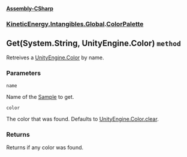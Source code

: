 #### [Assembly-CSharp](./Assembly-CSharp.md 'Assembly-CSharp')
### [KineticEnergy.Intangibles.Global](./Assembly-CSharp.md#KineticEnergy-Intangibles-Global 'KineticEnergy.Intangibles.Global').[ColorPalette](./KineticEnergy-Intangibles-Global-ColorPalette.md 'KineticEnergy.Intangibles.Global.ColorPalette')
## Get(System.String, UnityEngine.Color) `method`
Retreives a [UnityEngine.Color](https://docs.microsoft.com/en-us/dotnet/api/UnityEngine.Color 'UnityEngine.Color') by name.
### Parameters

<a name='KineticEnergy-Intangibles-Global-ColorPalette-Get(System-String-_UnityEngine-Color)-name'></a>
`name`

Name of the [Sample](./KineticEnergy-Intangibles-Global-ColorPalette-Sample.md 'KineticEnergy.Intangibles.Global.ColorPalette.Sample') to get.

<a name='KineticEnergy-Intangibles-Global-ColorPalette-Get(System-String-_UnityEngine-Color)-color'></a>
`color`

The color that was found. Defaults to [UnityEngine.Color.clear](https://docs.microsoft.com/en-us/dotnet/api/UnityEngine.Color.clear 'UnityEngine.Color.clear').
### Returns
Returns if any color was found.

